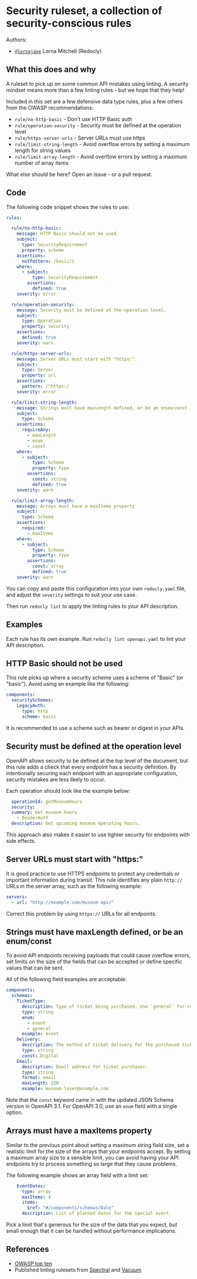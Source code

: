 # Security ruleset, a collection of security-conscious rules

Authors:
- [`@lornajane`](https://github.com/lornajane) Lorna Mitchell (Redocly) 
 
## What this does and why

A ruleset to pick up on some common API mistakes using linting.
A security mindset means more than a few linting rules - but we hope that they help!

Included in this set are a few defensive data type rules, plus a few others from the OWASP recommendations:

- `rule/no-http-basic` - Don't use HTTP Basic auth
- `rule/operation-security` - Security must be defined at the operation level
- `rule/https-server-urls` - Server URLs must use https
- `rule/limit-string-length` - Avoid overflow errors by setting a maximum length for string values
- `rule/limit-array-length` - Avoid overflow errors by setting a maximum number of array items

What else should be here? Open an issue - or a pull request.

## Code

The following code snippet shows the rules to use:

```yaml
rules:

  rule/no-http-basic:
    message: HTTP Basic should not be used.
    subject:
      type: SecurityRequirement
      property: scheme
    assertions:
      notPattern: /basic/i 
    where:
      - subject:
          type: SecurityRequirement
        assertions:
          defined: true
    severity: error

  rule/operation-security:
    message: Security must be defined at the operation level.
    subject:
      type: Operation
      property: security
    assertions:
      defined: true
    severity: warn

  rule/https-server-urls:
    message: Server URLs must start with "https:".
    subject:
      type: Server
      property: url
    assertions:
      pattern: /^https:/
    severity: error

  rule/limit-string-length:
    message: Strings must have maxLength defined, or be an enum/const
    subject:
      type: Schema
    assertions:
      requireAny:
        - maxLength
        - enum
        - const
    where:
      - subject:
          type: Schema
          property: type
        assertions:
          const: string
          defined: true
    severity: warn

  rule/limit-array-length:
    message: Arrays must have a maxItems property
    subject:
      type: Schema
    assertions:
      required:
        - maxItems
    where:
      - subject:
          type: Schema
          property: type
        assertions:
          const: array
          defined: true
    severity: warn
```

You can copy and paste this configuration into your own `redocly.yaml` file, and adjust the `severity` settings to suit your use case.

Then run `redocly lint` to apply the linting rules to your API description.

## Examples

Each rule has its own example. Run `redocly lint openapi.yaml` to lint your API description.

## HTTP Basic should not be used

This rule picks up where a security scheme uses a scheme of "Basic" (or "basic").
Avoid using an example like the following:

```yaml
components:
  securitySchemes:
    LegacyAuth:
      type: http
      scheme: basic
```

It is recommended to use a scheme such as bearer or digest in your APIs.

## Security must be defined at the operation level

OpenAPI allows security to be defined at the top level of the document, but this rule adds a check that every endpoint has a security definition.
By intentionally securing each endpoint with an appropriate configuration, security mistakes are less likely to occur.

Each operation should look like the example below:

```yaml
  operationId: getMuseumHours
  security:
  summary: Get museum hours
    - ReaderAuth
  description: Get upcoming museum operating hours.
```

This approach also makes it easier to use tighter security for endpoints with side effects.

## Server URLs must start with "https:"

It is good practice to use HTTPS endpoints to protect any credentials or important information during transit.
This rule identifies any plain `http://` URLs in the server array, such as the following example:

```yaml
servers:
  - url: "http://example.com/museum-api/"
```

Correct this problem by using `https://` URLs for all endpoints.

## Strings must have maxLength defined, or be an enum/const

To avoid API endpoints receiving payloads that could cause overflow errors, set limits on the size of the fields that can be accepted or define specific values that can be sent.

All of the following field examples are acceptable:

```yaml
components:
  schemas:
    TicketType:
      description: Type of ticket being purchased. Use `general` for regular museum entry and `event` for tickets to special events.
      type: string
      enum:
        - event
        - general
      example: event
    Delivery:
      description: The method of ticket delivery for the purchased ticket.
      type: string
      const: Digital
    Email:
      description: Email address for ticket purchaser.
      type: string
      format: email
      maxLength: 120
      example: museum-lover@example.com
```

Note that the `const` keyword came in with the updated JSON Schema version in OpenAPI 3.1.
For OpenAPI 3.0, use an `enum` field with a single option.

## Arrays must have a maxItems property

Similar to the previous point about setting a maximum string field size, set a realistic limit for the size of the arrays that your endpoints accept.
By setting a maximum array size to a sensible limit, you can avoid having your API endpoints try to process something so large that they cause problems.

The following example shows an array field with a limit set:

```yaml
    EventDates:
      type: array
      maxItems: 4
      items:
        $ref: "#/components/schemas/Date"
      description: List of planned dates for the special event.
```

Pick a limit that's generous for the size of the data that you expect, but small enough that it can be handled without performance implications.

## References

- [OWASP top ten](https://owasp.org/Top10/)
- Published linting rulesets from [Spectral](https://blog.stoplight.io/spectral-owasp-api-2023-security-ruleset) and [Vacuum](https://quobix.com/vacuum/rules/owasp/)
